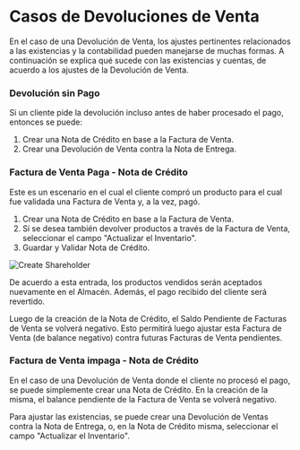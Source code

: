 # Casos de Devoluciones de Venta

En el caso de una Devolución de Venta, los ajustes pertinentes relacionados a las existencias y la contabilidad pueden manejarse de muchas formas. A continuación se explica qué sucede con las existencias y cuentas, de acuerdo a los ajustes de la Devolución de Venta. 

### Devolución sin Pago

Si un cliente pide la devolución incluso antes de haber procesado el pago, entonces se puede: 

1. Crear una Nota de Crédito en base a la Factura de Venta.
2. Crear una Devolución de Venta contra la Nota de Entrega.

### Factura de Venta Paga - Nota de Crédito 

Este es un escenario en el cual el cliente compró un producto para el cual fue validada una Factura de Venta y, a la vez, pagó. 

1. Crear una Nota de Crédito en base a la Factura de Venta.
2. Si se desea también devolver productos a través de la Factura de Venta, seleccionar el campo "Actualizar el Inventario". 
4. Guardar y Validar Nota de Crédito.

<img class="screenshot" alt="Create Shareholder" src="/docs/assets/img/stock/sales-return-against-payment.png">

De acuerdo a esta entrada, los productos vendidos serán aceptados nuevamente en el Almacén. Además, el pago recibido del cliente será revertido. 

Luego de la creación de la Nota de Crédito, el Saldo Pendiente de Facturas de Venta se volverá negativo. Esto permitirá luego ajustar esta Factura de Venta (de balance negativo) contra futuras Facturas de Venta pendientes. 

### Factura de Venta impaga -  Nota de Crédito

En el caso de una Devolución de Venta donde el cliente no procesó el pago, se puede simplemente crear una Nota de Crédito. En la creación de la misma, el balance pendiente de la Factura de Venta se volverá negativo. 

Para ajustar las existencias, se puede crear una Devolución de Ventas contra la Nota de Entrega, o, en la Nota de Crédito misma, seleccionar el campo "Actualizar el Inventario".
